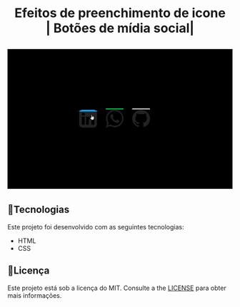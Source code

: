 

<h1 align="center">
Efeitos de preenchimento de icone <br>
| Botões de mídia social| <br>
</h1>

<h2 align="center">
<img src="github/efeito.gif" alt="preenchimento" width="750">
</h2>

## :rocket:**Tecnologias**
Este projeto foi desenvolvido com as seguintes tecnologias:
*  HTML
*  CSS

## :pencil:**Licença**
Este projeto está sob a licença do MIT. Consulte a the [LICENSE](https://github.com/LuisRobertoAntunes/Efeitos-de-preenchimento-de-icone/blob/main/LICENSE) para obter mais informações.